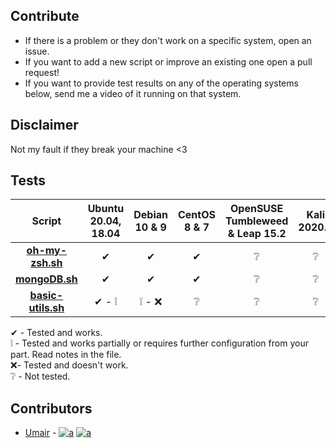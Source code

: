 ## Contribute
* If there is a problem or they don't work on a specific system, open an issue.
* If you want to add a new script or improve an existing one open a pull request!
* If you want to provide test results on any of the operating systems below, send me a video of it running on that system. 

## Disclaimer
Not my fault if they break your machine <3

## Tests
|Script|Ubuntu 20.04, 18.04|Debian 10 & 9|CentOS 8 & 7|OpenSUSE Tumbleweed & Leap 15.2|Kali 2020.3|Fedora 32|
|:---:|:---:|:---:|:---:|:---:|:---:|:---:|
| [**oh-my-zsh.sh**](https://github.com/StrawHatHacker/UsefulScripts/blob/master/Ubuntu-Debian/oh-my-zsh.sh) | ✔ | ✔ | ✔ | ❔ | ❔ | ❔ |
| [**mongoDB.sh**](https://github.com/StrawHatHacker/UsefulScripts/blob/master/Ubuntu-Debian/mongoDB.sh) | ✔ | ✔ | ✔ | ❔ | ❔ | ❔ |
| [**basic-utils.sh**](https://github.com/StrawHatHacker/UsefulScripts/blob/master/Ubuntu-Debian/basic-utils.sh) | ✔ - ❕ | ❕ - ❌ | ❔ | ❔ | ❔ | ❔ |

✔ - Tested and works. <br/>
❕ - Tested and works partially or requires further configuration from your part. Read notes in the file. <br/>
❌- Tested and doesn't work. <br/>
❔ - Not tested. <br/>

## Contributors
* [Umair](https://umair9747.github.io/) - [![a](http://i.imgur.com/wWzX9uB.png)](https://twitter.com/0x9747) [![a](http://i.imgur.com/9I6NRUm.png)](https://github.com/umair9747) 
